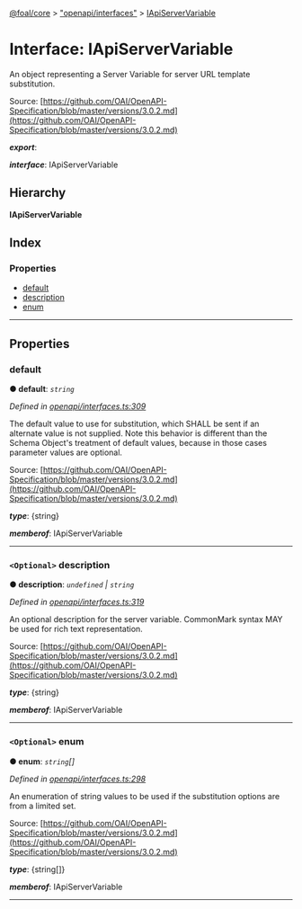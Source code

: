 [@foal/core](../README.md) > ["openapi/interfaces"](../modules/_openapi_interfaces_.md) > [IApiServerVariable](../interfaces/_openapi_interfaces_.iapiservervariable.md)

# Interface: IApiServerVariable

An object representing a Server Variable for server URL template substitution.

Source: [https://github.com/OAI/OpenAPI-Specification/blob/master/versions/3.0.2.md](https://github.com/OAI/OpenAPI-Specification/blob/master/versions/3.0.2.md)

*__export__*: 

*__interface__*: IApiServerVariable

## Hierarchy

**IApiServerVariable**

## Index

### Properties

* [default](_openapi_interfaces_.iapiservervariable.md#default)
* [description](_openapi_interfaces_.iapiservervariable.md#description)
* [enum](_openapi_interfaces_.iapiservervariable.md#enum)

---

## Properties

<a id="default"></a>

###  default

**● default**: *`string`*

*Defined in [openapi/interfaces.ts:309](https://github.com/FoalTS/foal/blob/07f00115/packages/core/src/openapi/interfaces.ts#L309)*

The default value to use for substitution, which SHALL be sent if an alternate value is not supplied. Note this behavior is different than the Schema Object's treatment of default values, because in those cases parameter values are optional.

Source: [https://github.com/OAI/OpenAPI-Specification/blob/master/versions/3.0.2.md](https://github.com/OAI/OpenAPI-Specification/blob/master/versions/3.0.2.md)

*__type__*: {string}

*__memberof__*: IApiServerVariable

___
<a id="description"></a>

### `<Optional>` description

**● description**: *`undefined` \| `string`*

*Defined in [openapi/interfaces.ts:319](https://github.com/FoalTS/foal/blob/07f00115/packages/core/src/openapi/interfaces.ts#L319)*

An optional description for the server variable. CommonMark syntax MAY be used for rich text representation.

Source: [https://github.com/OAI/OpenAPI-Specification/blob/master/versions/3.0.2.md](https://github.com/OAI/OpenAPI-Specification/blob/master/versions/3.0.2.md)

*__type__*: {string}

*__memberof__*: IApiServerVariable

___
<a id="enum"></a>

### `<Optional>` enum

**● enum**: *`string`[]*

*Defined in [openapi/interfaces.ts:298](https://github.com/FoalTS/foal/blob/07f00115/packages/core/src/openapi/interfaces.ts#L298)*

An enumeration of string values to be used if the substitution options are from a limited set.

Source: [https://github.com/OAI/OpenAPI-Specification/blob/master/versions/3.0.2.md](https://github.com/OAI/OpenAPI-Specification/blob/master/versions/3.0.2.md)

*__type__*: {string\[\]}

*__memberof__*: IApiServerVariable

___

